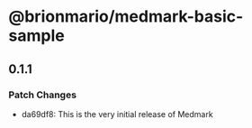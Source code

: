 # @brionmario/medmark-basic-sample

## 0.1.1

### Patch Changes

- da69df8: This is the very initial release of Medmark
